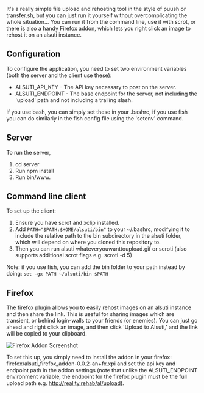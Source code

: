 It's a really simple file upload and rehosting tool in the style of puush or transfer.sh, but you can just run it yourself without overcomplicating the whole situation... You can run it from the command line, use it with scrot, or there is also a handy Firefox addon, which lets you right click an image to rehost it on an alsuti instance.

## Configuration

To configure the application, you need to set two environment variables (both the server and the client use these):

* ALSUTI_API_KEY - The API key necessary to post on the server.
* ALSUTI_ENDPOINT - The base endpoint for the server, not including the 'upload' path and not including a trailing slash.

If you use bash, you can simply set these in your .bashrc, if you use fish you can do similarly in the fish config file using the 'setenv' command.

## Server

To run the server, 

1. cd server
1. Run npm install
2. Run bin/www.

## Command line client

To set up the client:

1. Ensure you have scrot and xclip installed.
2. Add ```PATH="$PATH:$HOME/alsuti/bin"``` to your ~/.bashrc, modifying it to include the relative path to the bin subdirectory in the alsuti folder, which will depend on where you cloned this repository to.
3. Then you can run alsuti whateveryouwanttoupload.gif or scroti (also supports additional scrot flags e.g. scroti -d 5)

Note: if you use fish, you can add the bin folder to your path instead by doing: ```set -gx PATH ~/alsuti/bin $PATH```

## Firefox

The firefox plugin allows you to easily rehost images on an alsuti instance and then share the link. This is useful for sharing images which are transient, or behind login-walls to your friends (or enemies). You can just go ahead and right click an image, and then click 'Upload to Alsuti,' and the link will be copied to your clipboard.

![Firefox Addon Screenshot](http://reality.rehab/al/VyFaTRiox.png)

To set this up, you simply need to install the addon in your firefox: firefox/alsuti_firefox_addon-0.0.2-an+fx.xpi and set the api key and endpoint path in the addon settings (note that unlike the ALSUTI_ENDPOINT environment variable, the endpoint for the firefox plugin must be the full upload path e.g. http://reality.rehab/al/upload).
